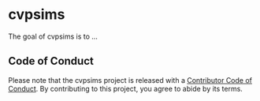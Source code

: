 
# cvpsims

<!-- badges: start -->
<!-- badges: end -->

The goal of cvpsims is to ...

 ## Code of Conduct
  
  Please note that the cvpsims project is released with a [Contributor Code of Conduct](https://contributor-covenant.org/version/2/1/CODE_OF_CONDUCT.html). By contributing to this project, you agree to abide by its terms.

  